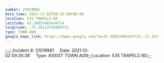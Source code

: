 ```yaml
---
number: 21019981
date_time: 2021-12-02T09:35:38+00:00
location: 535 TRAPELO RD
latitude: 42.38853485434714
longitude: -71.19113739169721
type: TOWN AGN
google_maps_link: https://maps.google.com/?q=42.38853485434714,-71.19113739169721
---
```


;;;;;;Incident #: 21019981     Date: 2021‐12‐02 09:35:38     Type: ASSIST TOWN AGN;;;Location: 535 TRAPELO RD;;;
